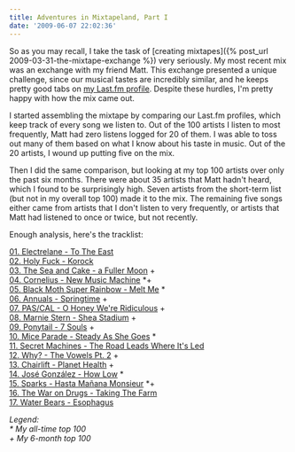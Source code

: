 ```yaml
---
title: Adventures in Mixtapeland, Part I
date: '2009-06-07 22:02:36'
---
```



So as you may recall, I take the task of [creating mixtapes]({% post_url 2009-03-31-the-mixtape-exchange %}) very seriously. My most recent mix was an exchange with my friend Matt. This exchange presented a unique challenge, since our musical tastes are incredibly similar, and he keeps pretty good tabs on [my Last.fm profile](http://www.last.fm/user/capzloc). Despite these hurdles, I'm pretty happy with how the mix came out.

I started assembling the mixtape by comparing our Last.fm profiles, which keep track of every song we listen to. Out of the 100 artists I listen to most frequently, Matt had zero listens logged for 20 of them. I was able to toss out many of them based on what I know about his taste in music. Out of the 20 artists, I wound up putting five on the mix.

Then I did the same comparison, but looking at my top 100 artists over only the past six months. There were about 35 artists that Matt hadn't heard, which I found to be surprisingly high. Seven artists from the short-term list (but not in my overall top 100) made it to the mix. The remaining five songs either came from artists that I don't listen to very frequently, or artists that Matt had listened to once or twice, but not recently.

Enough analysis, here's the tracklist:

[01. Electrelane - To The East](http://www.myspace.com/electrelane)  
[02. Holy Fuck - Korock](http://www.myspace.com/holyfuck)  
[03. The Sea and Cake - a Fuller Moon](http://www.myspace.com/seaandcake) +  
[04. Cornelius - New Music Machine](http://www.myspace.com/corneliusofficial) *+  
[05. Black Moth Super Rainbow - Melt Me](http://www.myspace.com/blackmothsuperrainbow) *  
[06. Annuals - Springtime](http://www.myspace.com/annuals) +  
[07. PAS/CAL - O Honey We're Ridiculous](http://www.myspace.com/pascalgoespop) +  
[08. Marnie Stern - Shea Stadium](http://www.myspace.com/marniestern1) +  
[09. Ponytail - 7 Souls](http://profile.myspace.com/index.cfm?fuseaction=user.viewprofile&friendid=16155773) +  
[10. Mice Parade - Steady As She Goes](http://www.myspace.com/miceparadeband) *  
[11. Secret Machines - The Road Leads Where It's Led](http://www.myspace.com/secretmachines)  
[12. Why? - The Vowels Pt. 2](http://www.myspace.com/whyanticon) +  
[13. Chairlift - Planet Health](http://www.myspace.com/chairlift) +  
[14. José González - How Low](http://www.myspace.com/josegonzalez) *  
[15. Sparks - Hasta Mañana Monsieur](http://www.myspace.com/allsparks) *+  
[16. The War on Drugs - Taking The Farm](http://profile.myspace.com/index.cfm?fuseaction=user.viewprofile&friendid=6150782)  
[17. Water Bears - Esophagus](http://www.myspace.com/waterbears)

<address>Legend:</address><address>* My all-time top 100</address><address>+ My 6-month top 100</address>
